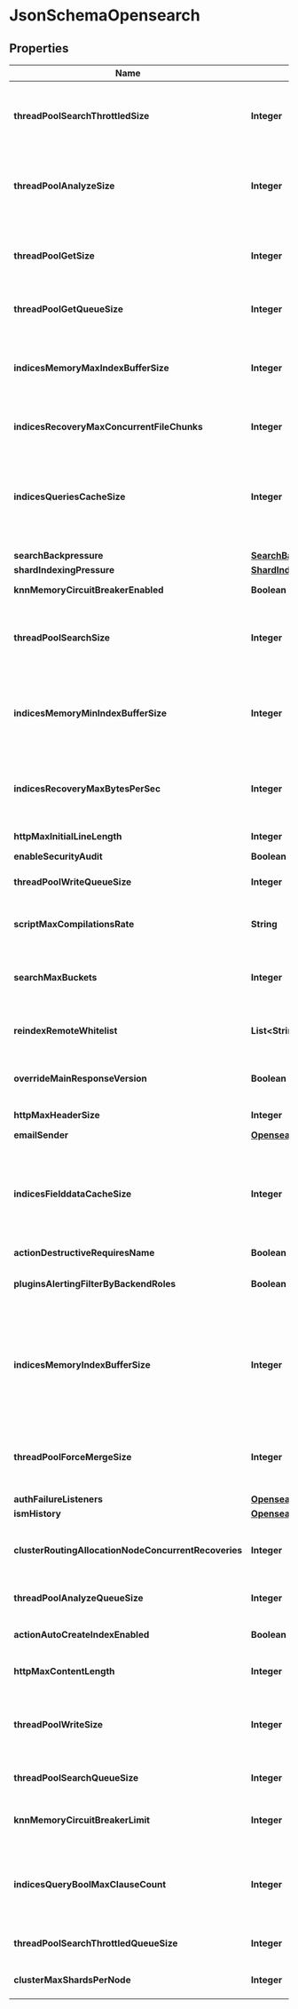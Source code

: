 

# JsonSchemaOpensearch


## Properties

| Name | Type | Description | Notes |
|------------ | ------------- | ------------- | -------------|
|**threadPoolSearchThrottledSize** | **Integer** | Size for the thread pool. See documentation for exact details. Do note this may have maximum value depending on CPU count - value is automatically lowered if set to higher than maximum value. |  [optional] |
|**threadPoolAnalyzeSize** | **Integer** | Size for the thread pool. See documentation for exact details. Do note this may have maximum value depending on CPU count - value is automatically lowered if set to higher than maximum value. |  [optional] |
|**threadPoolGetSize** | **Integer** | Size for the thread pool. See documentation for exact details. Do note this may have maximum value depending on CPU count - value is automatically lowered if set to higher than maximum value. |  [optional] |
|**threadPoolGetQueueSize** | **Integer** | Size for the thread pool queue. See documentation for exact details. |  [optional] |
|**indicesMemoryMaxIndexBufferSize** | **Integer** | Absolute value. Default is unbound. Doesn&#39;t work without indices.memory.index_buffer_size. Maximum amount of heap used for query cache, an absolute indices.memory.index_buffer_size maximum hard limit. |  [optional] |
|**indicesRecoveryMaxConcurrentFileChunks** | **Integer** | Number of file chunks sent in parallel for each recovery. Defaults to 2. |  [optional] |
|**indicesQueriesCacheSize** | **Integer** | Percentage value. Default is 10%. Maximum amount of heap used for query cache. This is an expert setting. Too low value will decrease query performance and increase performance for other operations; too high value will cause issues with other OpenSearch functionality. |  [optional] |
|**searchBackpressure** | [**SearchBackpressureSettings**](SearchBackpressureSettings.md) |  |  [optional] |
|**shardIndexingPressure** | [**ShardIndexingBackPressureSettings**](ShardIndexingBackPressureSettings.md) |  |  [optional] |
|**knnMemoryCircuitBreakerEnabled** | **Boolean** | Enable or disable KNN memory circuit breaker. Defaults to true. |  [optional] |
|**threadPoolSearchSize** | **Integer** | Size for the thread pool. See documentation for exact details. Do note this may have maximum value depending on CPU count - value is automatically lowered if set to higher than maximum value. |  [optional] |
|**indicesMemoryMinIndexBufferSize** | **Integer** | Absolute value. Default is 48mb. Doesn&#39;t work without indices.memory.index_buffer_size. Minimum amount of heap used for query cache, an absolute indices.memory.index_buffer_size minimal hard limit. |  [optional] |
|**indicesRecoveryMaxBytesPerSec** | **Integer** | Limits total inbound and outbound recovery traffic for each node. Applies to both peer recoveries as well as snapshot recoveries (i.e., restores from a snapshot). Defaults to 40mb |  [optional] |
|**httpMaxInitialLineLength** | **Integer** | The max length of an HTTP URL, in bytes |  [optional] |
|**enableSecurityAudit** | **Boolean** |  |  [optional] |
|**threadPoolWriteQueueSize** | **Integer** | Size for the thread pool queue. See documentation for exact details. |  [optional] |
|**scriptMaxCompilationsRate** | **String** | Script compilation circuit breaker limits the number of inline script compilations within a period of time. Default is use-context |  [optional] |
|**searchMaxBuckets** | **Integer** | Maximum number of aggregation buckets allowed in a single response. OpenSearch default value is used when this is not defined. |  [optional] |
|**reindexRemoteWhitelist** | **List&lt;String&gt;** | Whitelisted addresses for reindexing. Changing this value will cause all OpenSearch instances to restart. |  [optional] |
|**overrideMainResponseVersion** | **Boolean** | Compatibility mode sets OpenSearch to report its version as 7.10 so clients continue to work. Default is false |  [optional] |
|**httpMaxHeaderSize** | **Integer** | The max size of allowed headers, in bytes |  [optional] |
|**emailSender** | [**OpensearchEmailSenderSettings**](OpensearchEmailSenderSettings.md) |  |  [optional] |
|**indicesFielddataCacheSize** | **Integer** | Relative amount. Maximum amount of heap memory used for field data cache. This is an expert setting; decreasing the value too much will increase overhead of loading field data; too much memory used for field data cache will decrease amount of heap available for other operations. |  [optional] |
|**actionDestructiveRequiresName** | **Boolean** |  |  [optional] |
|**pluginsAlertingFilterByBackendRoles** | **Boolean** | Enable or disable filtering of alerting by backend roles. Requires Security plugin. Defaults to false |  [optional] |
|**indicesMemoryIndexBufferSize** | **Integer** | Percentage value. Default is 10%. Total amount of heap used for indexing buffer, before writing segments to disk. This is an expert setting. Too low value will slow down indexing; too high value will increase indexing performance but causes performance issues for query performance. |  [optional] |
|**threadPoolForceMergeSize** | **Integer** | Size for the thread pool. See documentation for exact details. Do note this may have maximum value depending on CPU count - value is automatically lowered if set to higher than maximum value. |  [optional] |
|**authFailureListeners** | [**OpensearchSecurityPluginSettings**](OpensearchSecurityPluginSettings.md) |  |  [optional] |
|**ismHistory** | [**OpensearchISMHistorySettings**](OpensearchISMHistorySettings.md) |  |  [optional] |
|**clusterRoutingAllocationNodeConcurrentRecoveries** | **Integer** | How many concurrent incoming/outgoing shard recoveries (normally replicas) are allowed to happen on a node. Defaults to 2. |  [optional] |
|**threadPoolAnalyzeQueueSize** | **Integer** | Size for the thread pool queue. See documentation for exact details. |  [optional] |
|**actionAutoCreateIndexEnabled** | **Boolean** | Explicitly allow or block automatic creation of indices. Defaults to true |  [optional] |
|**httpMaxContentLength** | **Integer** | Maximum content length for HTTP requests to the OpenSearch HTTP API, in bytes. |  [optional] |
|**threadPoolWriteSize** | **Integer** | Size for the thread pool. See documentation for exact details. Do note this may have maximum value depending on CPU count - value is automatically lowered if set to higher than maximum value. |  [optional] |
|**threadPoolSearchQueueSize** | **Integer** | Size for the thread pool queue. See documentation for exact details. |  [optional] |
|**knnMemoryCircuitBreakerLimit** | **Integer** | Maximum amount of memory that can be used for KNN index. Defaults to 50% of the JVM heap size. |  [optional] |
|**indicesQueryBoolMaxClauseCount** | **Integer** | Maximum number of clauses Lucene BooleanQuery can have. The default value (1024) is relatively high, and increasing it may cause performance issues. Investigate other approaches first before increasing this value. |  [optional] |
|**threadPoolSearchThrottledQueueSize** | **Integer** | Size for the thread pool queue. See documentation for exact details. |  [optional] |
|**clusterMaxShardsPerNode** | **Integer** | Controls the number of shards allowed in the cluster per data node |  [optional] |



